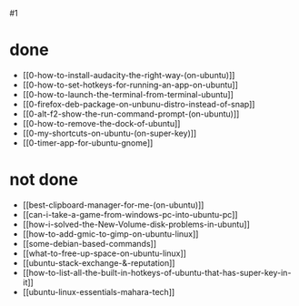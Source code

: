 #1
# done
- [[0-how-to-install-audacity-the-right-way-(on-ubuntu)]]
- [[0-how-to-set-hotkeys-for-running-an-app-on-ubuntu]]
- [[0-how-to-launch-the-terminal-from-terminal-ubuntu]]
- [[0-firefox-deb-package-on-unbunu-distro-instead-of-snap]]
- [[0-alt-f2-show-the-run-command-prompt-(on-ubuntu)]]
- [[0-how-to-remove-the-dock-of-ubuntu]]
- [[0-my-shortcuts-on-ubuntu-(on-super-key)]]
- [[0-timer-app-for-ubuntu-gnome]]

# not done
- [[best-clipboard-manager-for-me-(on-ubuntu)]]
- [[can-i-take-a-game-from-windows-pc-into-ubuntu-pc]]
- [[how-i-solved-the-New-Volume-disk-problems-in-ubuntu]]
- [[how-to-add-gmic-to-gimp-on-ubuntu-linux]]
- [[some-debian-based-commands]]
- [[what-to-free-up-space-on-ubuntu-linux]]
- [[ubuntu-stack-exchange-&-reputation]]
- [[how-to-list-all-the-built-in-hotkeys-of-ubuntu-that-has-super-key-in-it]]
- [[ubuntu-linux-essentials-mahara-tech]]